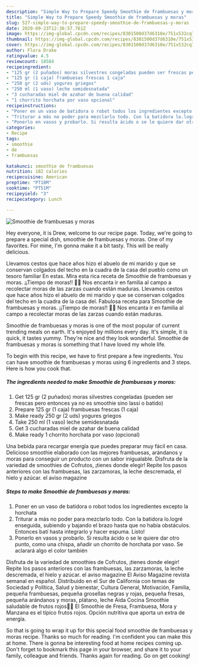 ```yaml
---
description: "Simple Way to Prepare Speedy Smoothie de frambuesas y moras"
title: "Simple Way to Prepare Speedy Smoothie de frambuesas y moras"
slug: 527-simple-way-to-prepare-speedy-smoothie-de-frambuesas-y-moras
date: 2020-09-23T12:36:57.761Z
image: https://img-global.cpcdn.com/recipes/8301500d37d6310e/751x532cq70/smoothie-de-frambuesas-y-moras-foto-principal.jpg
thumbnail: https://img-global.cpcdn.com/recipes/8301500d37d6310e/751x532cq70/smoothie-de-frambuesas-y-moras-foto-principal.jpg
cover: https://img-global.cpcdn.com/recipes/8301500d37d6310e/751x532cq70/smoothie-de-frambuesas-y-moras-foto-principal.jpg
author: Flora Drake
ratingvalue: 4.5
reviewcount: 18584
recipeingredient:
- "125 gr (2 puñados) moras silvestres congeladas pueden ser frescas pero entonces ya no es smoothie sino lassi o batido"
- "125 gr (1 caja) frambuesas frescas 1 caja"
- "250 gr (2 uds) yogures griegos"
- "250 ml (1 vaso) leche semidesnatada"
- "3 cucharadas miel de azahar de buena calidad"
- "1 chorrito horchata por vaso opcional"
recipeinstructions:
- "Poner en un vaso de batidora o robot todos los ingredientes excepto la horchata"
- "Triturar a más no poder para mezclarlo todo. Con la batidora lo.logré enseguida, subiendo y bajando el brazo hasta que no había obstáculos. Entonces batí hasta integrarlo y hacer espuma. Listo!"
- "Ponerlo en vasos y probarlo. Si resulta ácido o se le quiere dar otro punto, como una chispa, añadir un chorrito de horchata por vaso. Se aclarará algo el color también"
categories:
- Recipe
tags:
- smoothie
- de
- frambuesas

katakunci: smoothie de frambuesas 
nutrition: 182 calories
recipecuisine: American
preptime: "PT18M"
cooktime: "PT51M"
recipeyield: "3"
recipecategory: Lunch

---
```



![Smoothie de frambuesas y moras](https://img-global.cpcdn.com/recipes/8301500d37d6310e/751x532cq70/smoothie-de-frambuesas-y-moras-foto-principal.jpg)

Hey everyone, it is Drew, welcome to our recipe page. Today, we're going to prepare a special dish, smoothie de frambuesas y moras. One of my favorites. For mine, I'm gonna make it a bit tasty. This will be really delicious.

Llevamos cestos que hace años hizo el abuelo de mi marido y que se conservan colgados del techo en la cuadra de la casa del pueblo como un tesoro familiar En estas. Mira esta rica receta de Smoothie de frambuesas y moras. ¡¡Tiempo de moras!! 💜💜 Nos encanta ir en familia al campo a recolectar moras de las zarzas cuando están maduras. Llevamos cestos que hace años hizo el abuelo de mi marido y que se conservan colgados del techo en la cuadra de la casa del. Fabulosa receta para Smoothie de frambuesas y moras. ¡¡Tiempo de moras!! 💜💜 Nos encanta ir en familia al campo a recolectar moras de las zarzas cuando están maduras.

Smoothie de frambuesas y moras is one of the most popular of current trending meals on earth. It's enjoyed by millions every day. It's simple, it is quick, it tastes yummy. They're nice and they look wonderful. Smoothie de frambuesas y moras is something that I have loved my whole life.


To begin with this recipe, we have to first prepare a few ingredients. You can have smoothie de frambuesas y moras using 6 ingredients and 3 steps. Here is how you cook that.

<!--inarticleads1-->

##### The ingredients needed to make Smoothie de frambuesas y moras:

1. Get 125 gr (2 puñados) moras silvestres congeladas (pueden ser frescas pero entonces ya no es smoothie sino lassi o batido)
1. Prepare 125 gr (1 caja) frambuesas frescas (1 caja)
1. Make ready 250 gr (2 uds) yogures griegos
1. Take 250 ml (1 vaso) leche semidesnatada
1. Get 3 cucharadas miel de azahar de buena calidad
1. Make ready 1 chorrito horchata por vaso (opcional)


Una bebida para recargar energía que puedes preparar muy fácil en casa. Delicioso smoothie elaborado con las mejores frambuesas, arándanos y moras para conseguir un producto con un sabor inigualable. Disfruta de la variedad de smoothies de Cofrutos, ¡tienes donde elegir! Repite los pasos anteriores con las frambuesas, las zarzamoras, la leche descremada, el hielo y azúcar. el aviso magazine 

<!--inarticleads2-->

##### Steps to make Smoothie de frambuesas y moras:

1. Poner en un vaso de batidora o robot todos los ingredientes excepto la horchata
1. Triturar a más no poder para mezclarlo todo. Con la batidora lo.logré enseguida, subiendo y bajando el brazo hasta que no había obstáculos. Entonces batí hasta integrarlo y hacer espuma. Listo!
1. Ponerlo en vasos y probarlo. Si resulta ácido o se le quiere dar otro punto, como una chispa, añadir un chorrito de horchata por vaso. Se aclarará algo el color también


Disfruta de la variedad de smoothies de Cofrutos, ¡tienes donde elegir! Repite los pasos anteriores con las frambuesas, las zarzamoras, la leche descremada, el hielo y azúcar. el aviso magazine El Aviso Magazine revista semanal en español. Distribuido en el Sur de California con temas de Sociedad y Política, Salud y bienestar, Cultura General, Motivación, Familia, pequeña frambuesas, pequeña grosellas negras y rojas, pequeña fresas, pequeña arándanos y moras, plátano, leche Aida Cocina Smoothie saludable de frutos rojos🍒🍓 El Smoothie de Fresa, Frambuesa, Mora y Manzana es el típico frutos rojos. Opción nutritiva que aporta un extra de energía. 

So that is going to wrap it up for this special food smoothie de frambuesas y moras recipe. Thanks so much for reading. I'm confident you can make this at home. There is gonna be interesting food at home recipes coming up. Don't forget to bookmark this page in your browser, and share it to your family, colleague and friends. Thanks again for reading. Go on get cooking!
